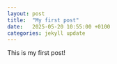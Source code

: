 ```yaml
---
layout: post
title:  "My first post"
date:   2025-05-20 10:55:00 +0100
categories: jekyll update
---
```


This is my first post!
